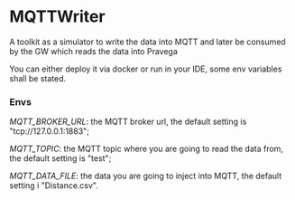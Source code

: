 # MQTTWriter
A toolkit as a simulator to write the data into MQTT and later be consumed by the GW which reads the data into Pravega


You can either deploy it via docker or run in your IDE, some env variables shall be stated.


### Envs

_MQTT_BROKER_URL_: the MQTT broker url, the default setting is "tcp://127.0.0.1:1883";

_MQTT_TOPIC_: the MQTT topic where you are going to read the data from, the default setting is "test";

_MQTT_DATA_FILE_: the data you are going to inject into MQTT, the default setting i "Distance.csv".


